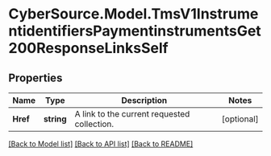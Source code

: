 # CyberSource.Model.TmsV1InstrumentidentifiersPaymentinstrumentsGet200ResponseLinksSelf
## Properties

Name | Type | Description | Notes
------------ | ------------- | ------------- | -------------
**Href** | **string** | A link to the current requested collection. | [optional] 

[[Back to Model list]](../README.md#documentation-for-models) [[Back to API list]](../README.md#documentation-for-api-endpoints) [[Back to README]](../README.md)

